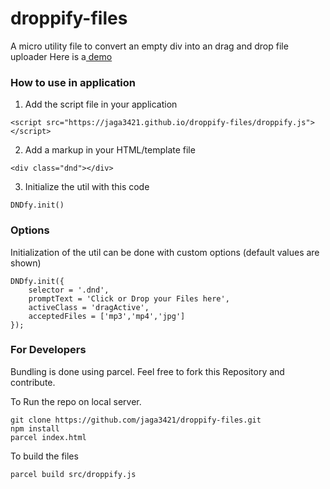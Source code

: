 # droppify-files

A micro utility file to convert an empty div into an drag and drop file uploader
Here is a[ demo](https://jaga3421.github.io/droppify-files/)

### How to use in application
1. Add the script file in your application

```<script src="https://jaga3421.github.io/droppify-files/droppify.js"></script>```

2. Add a markup in your HTML/template file

```<div class="dnd"></div>```

3. Initialize the util with this code

```DNDfy.init()```
	
### Options

Initialization of the util can be done with custom options (default values are shown)

```
DNDfy.init({
	selector = '.dnd',
	promptText = 'Click or Drop your Files here', 
	activeClass = 'dragActive', 
	acceptedFiles = ['mp3','mp4','jpg'] 
});
```
### For Developers
Bundling is done using parcel. Feel free to fork this Repository and contribute.

To Run the repo on local server.

```
git clone https://github.com/jaga3421/droppify-files.git
npm install
parcel index.html
```

To build the files

```
parcel build src/droppify.js
```
